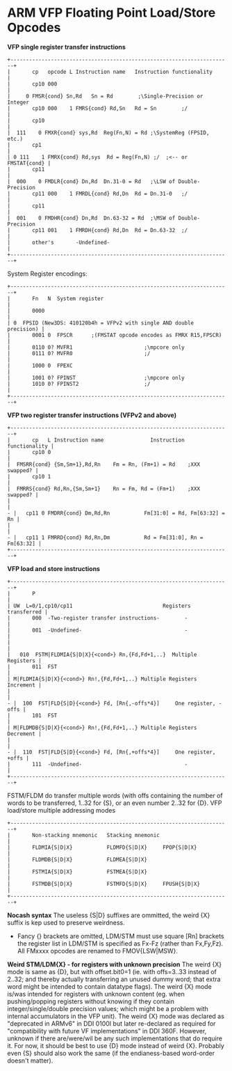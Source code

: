 # ARM VFP Floating Point Load/Store Opcodes


**VFP single register transfer instructions**

```
+-----------------------------------------------------------------------+
|       cp   opcode L Instruction name   Instruction functionality      |
|       cp10 000                                                        |
|     0 FMSR{cond} Sn,Rd   Sn = Rd        ;\Single-Precision or Integer 
|       cp10 000    1 FMRS{cond} Rd,Sn   Rd = Sn        ;/              |
|       cp10                                                            |
|  111    0 FMXR{cond} sys,Rd  Reg(Fn,N) = Rd ;\SystemReg (FPSID, etc.) 
|       cp1                                                             |
| 0 111    1 FMRX{cond} Rd,sys  Rd = Reg(Fn,N) ;/  ;<-- or FMSTAT{cond} |
|       cp11                                                            |
|  000    0 FMDLR{cond} Dn,Rd  Dn.31-0 = Rd   ;\LSW of Double-Precision 
|       cp11 000    1 FMRDL{cond} Rd,Dn  Rd = Dn.31-0   ;/              |
|       cp11                                                            |
|  001    0 FMDHR{cond} Dn,Rd  Dn.63-32 = Rd  ;\MSW of Double-Precision 
|       cp11 001    1 FMRDH{cond} Rd,Dn  Rd = Dn.63-32  ;/              |
|       other's       -Undefined-                                       |
+-----------------------------------------------------------------------+
```

System Register encodings:

```
+-----------------------------------------------------------------------+
|       Fn   N  System register                                         |
|       0000                                                            |
| 0  FPSID (New3DS: 410120b4h = VFPv2 with single AND double precision) |
|       0001 0  FPSCR      ;(FMSTAT opcode encodes as FMRX R15,FPSCR)   |
|       0110 0? MVFR1                       ;\mpcore only               
|       0111 0? MVFR0                       ;/                          |
|       1000 0  FPEXC                                                   |
|       1001 0? FPINST                      ;\mpcore only               
|       1010 0? FPINST2                     ;/                          |
+-----------------------------------------------------------------------+
```


**VFP two register transfer instructions (VFPv2 and above)**

```
+-----------------------------------------------------------------------+
|       cp   L Instruction name               Instruction functionality |
|       cp10 0                                                          |
|  FMSRR{cond} {Sm,Sm+1},Rd,Rn    Fm = Rn, (Fm+1) = Rd    ;XXX swapped? |
|       cp10 1                                                          |
|  FMRRS{cond} Rd,Rn,{Sm,Sm+1}    Rn = Fm, Rd = (Fm+1)    ;XXX swapped? |
|                                                                       |
- |   cp11 0 FMDRR{cond} Dm,Rd,Rn           Fm[31:0] = Rd, Fm[63:32] = Rn |
|                                                                       |
- |   cp11 1 FMRRD{cond} Rd,Rn,Dm           Rd = Fm[31:0], Rn = Fm[63:32] |
+-----------------------------------------------------------------------+
```


**VFP load and store instructions**

```
+-----------------------------------------------------------------------+
|       P                                                               |
| UW  L=0/1,cp10/cp11                             Registers transferred |
|       000  -Two-register transfer instructions-        -              |
|       001  -Undefined-                                 -              |
|                                                                       |
|   010  FSTM|FLDMIA{S|D|X}{<cond>} Rn,{Fd,Fd+1,..}  Multiple Registers |
|       011  FST                                                        |
| M|FLDMIA{S|D|X}{<cond>} Rn!,{Fd,Fd+1,..} Multiple Registers Increment |
|                                                                       |
- |  100  FST|FLD{S|D}{<cond>} Fd, [Rn{,-offs*4}]     One register, -offs |
|       101  FST                                                        |
| M|FLDMDB{S|D|X}{<cond>} Rn!,{Fd,Fd+1,..} Multiple Registers Decrement |
|                                                                       |
- |  110  FST|FLD{S|D}{<cond>} Fd, [Rn{,+offs*4}]     One register, +offs |
|       111  -Undefined-                                 -              |
+-----------------------------------------------------------------------+
```

FSTM/FLDM do transfer multiple words (with offs containing the number of
words to be transferred, 1..32 for {S}, or an even number 2..32 for
{D}.
VFP load/store multiple addressing modes

```
+-----------------------------------------------------------------------+
|       Non-stacking mnemonic   Stacking mnemonic                       |
|       FLDMIA{S|D|X}           FLDMFD{S|D|X}     FPOP{S|D|X}           |
|       FLDMDB{S|D|X}           FLDMEA{S|D|X}                           |
|       FSTMIA{S|D|X}           FSTMEA{S|D|X}                           |
|       FSTMDB{S|D|X}           FSTMFD{S|D|X}     FPUSH{S|D|X}          |
+-----------------------------------------------------------------------+
```


**Nocash syntax**
The useless {S\|D} suffixes are ommitted, the weird {X} suffix is kep
used to preserve weirdness.
- Fancy {} brackets are omitted, LDM/STM must use square \[Rn\] brackets
the register list in LDM/STM is specified as Fx-Fz (rather than
Fx,Fy,Fz).
All FMxxxx opcodes are renamed to FMOV{LSW\|MSW}.

**Weird STM/LDM{X} - for registers with unknown precision**
The weird {X} mode is same as {D}, but with offset.bit0=1 (ie. with
offs=3..33 instead of 2..32; and thereby actually transferring an unused
dummy word; that extra word might be intended to contain datatype
flags).
The weird {X} mode is/was intended for registers with unknown content
(eg. when pushing/popping registers without knowing if they contain
integer/single/double precision values; which might be a problem with
internal accumulators in the VFP unit).
The weird {X} mode was declared as \"deprecated in ARMv6\" in DDI 0100I
but later re-declared as required for \"compatibility with future VF
implementations\" in DDI 360F. However, unknown if there are/were/wil
be any such implementations that do require it.
For now, it should be best to use {D} mode instead of weird {X}.
Probably even {S} should also work the same (if the endianess-based
word-order doesn\'t matter).



